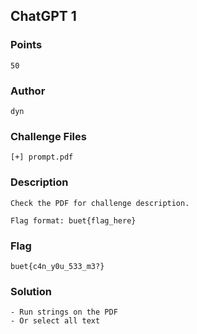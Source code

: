 ## ChatGPT 1
### Points
```
50
```
### Author
```
dyn
```
### Challenge Files
```
[+] prompt.pdf
```

### Description
```
Check the PDF for challenge description.

Flag format: buet{flag_here}
```
### Flag
```
buet{c4n_y0u_533_m3?}
```

### Solution
```
- Run strings on the PDF 
- Or select all text
```

